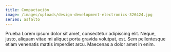```yaml
---
title: Compactación
image: /images/uploads/design-development-electronics-326424.jpg
series: asfalto
---
```

Prueba Lorem ipsum dolor sit amet, consectetur adipiscing elit. Neque, justo, aliquam vitae mi aliquet porta gravida volutpat, est. Sem pellentesque etiam venenatis mattis imperdiet arcu. Maecenas a dolor amet in enim.
